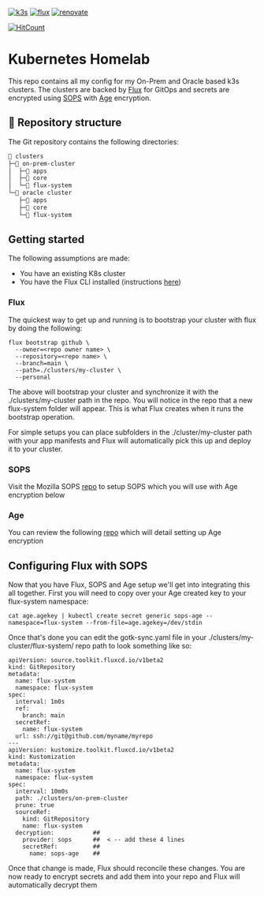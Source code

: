 [![k3s](https://img.shields.io/badge/k8s-v1.25.4+k3s1-orange?style=for-the-badge&logo=kubernetes)](https://k3s.io/)
[![flux](https://img.shields.io/badge/GitOps-Flux-blue?style=for-the-badge&logo=git)](https://fluxcd.io/)
[![renovate](https://img.shields.io/badge/renovate-enabled-brightgreen?style=for-the-badge&logo=renovatebot)](https://github.com/renovatebot/renovate)

[![HitCount](https://hits.dwyl.com/qman-being/kubernetes-homelab.svg?style=for-the-badge&show=unique)](http://hits.dwyl.com/qman-being/kubernetes-homelab)

# Kubernetes Homelab

This repo contains all my config for my On-Prem and Oracle based k3s clusters. The clusters are backed by [Flux](https://fluxcd.io/) for GitOps and secrets are encrypted using [SOPS](https://github.com/mozilla/sops) with [Age](https://github.com/FiloSottile/age) encryption.



## 📂 Repository structure

The Git repository contains the following directories:

```sh
📁 clusters
├─📁 on-prem-cluster
│  ├─📁 apps
│  ├─📁 core
│  └─📁 flux-system
└─📁 oracle cluster
   ├─📁 apps
   ├─📁 core
   └─📁 flux-system
```
## Getting started

The following assumptions are made:

- You have an existing K8s cluster
- You have the Flux CLI installed (instructions [here](https://fluxcd.io/flux/get-started/))

### Flux

The quickest way to get up and running is to bootstrap your cluster with flux by doing the following:

```
flux bootstrap github \
  --owner=<repo owner name> \
  --repository=<repo name> \
  --branch=main \
  --path=./clusters/my-cluster \
  --personal
```
The above will bootstrap your cluster and synchronize it with the ./clusters/my-cluster path in the repo. You will notice in the repo that a new flux-system folder will appear. This is what Flux creates when it runs the bootstrap operation.

For simple setups you can place subfolders in the ./cluster/my-cluster path with your app manifests and Flux will automatically pick this up and deploy it to your cluster.

### SOPS

Visit the Mozilla SOPS [repo](https://github.com/mozilla/sops) to setup SOPS which you will use with Age encryption below

### Age

You can review the following [repo](https://github.com/FiloSottile/age) which will detail setting up Age encryption

## Configuring Flux with SOPS

Now that you have Flux, SOPS and Age setup we'll get into integrating this all together. First you will need to copy over your Age created key to your flux-system namespace:

```
cat age.agekey | kubectl create secret generic sops-age --namespace=flux-system --from-file=age.agekey=/dev/stdin
```

Once that's done you can edit the gotk-sync.yaml file in your ./clusters/my-cluster/flux-system/ repo path to look something like so:

```
apiVersion: source.toolkit.fluxcd.io/v1beta2
kind: GitRepository
metadata:
  name: flux-system
  namespace: flux-system
spec:
  interval: 1m0s
  ref:
    branch: main
  secretRef:
    name: flux-system
  url: ssh://git@github.com/myname/myrepo
---
apiVersion: kustomize.toolkit.fluxcd.io/v1beta2
kind: Kustomization
metadata:
  name: flux-system
  namespace: flux-system
spec:
  interval: 10m0s
  path: ./clusters/on-prem-cluster
  prune: true
  sourceRef:
    kind: GitRepository
    name: flux-system
  decryption:           ##
    provider: sops      ##  < -- add these 4 lines
    secretRef:          ##
      name: sops-age    ##
```
Once that change is made, Flux should reconcile these changes. You are now ready to encrypt secrets and add them into your repo and Flux will automatically decrypt them
